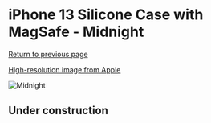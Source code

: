 # iPhone 13 Silicone Case with MagSafe - Midnight

[Return to previous page](/iphone_13)

[High-resolution image from Apple](https://store.storeimages.cdn-apple.com/8756/as-images.apple.com/is/MM223?wid=4500&hei=4500&fmt=png)

<div style="width: 500px"><img src="/everyphone/MM223.png" alt="Midnight"></div>

## Under construction
